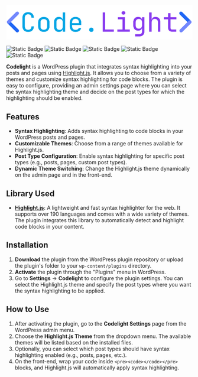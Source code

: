 ![logo](./.github/logo.png)

<img alt="Static Badge" src="https://img.shields.io/badge/Version-0.1.0-blue"> <img alt="Static Badge" src="https://img.shields.io/badge/Tested_up_to-6.6-blue"> <img alt="Static Badge" src="https://img.shields.io/badge/Requires_PHP-7.2-blue"> <img alt="Static Badge" src="https://img.shields.io/badge/highlight.js-11.9.0-blue"> <img alt="Static Badge" src="https://img.shields.io/badge/License-GPL_2.0-blue">

**Codelight** is a WordPress plugin that integrates syntax highlighting into your posts and pages using [Highlight.js](https://highlightjs.org/). It allows you to choose from a variety of themes and customize syntax highlighting for code blocks. The plugin is easy to configure, providing an admin settings page where you can select the syntax highlighting theme and decide on the post types for which the highlighting should be enabled.

## Features

- **Syntax Highlighting**: Adds syntax highlighting to code blocks in your WordPress posts and pages.
- **Customizable Themes**: Choose from a range of themes available for Highlight.js.
- **Post Type Configuration**: Enable syntax highlighting for specific post types (e.g., posts, pages, custom post types).
- **Dynamic Theme Switching**: Change the Highlight.js theme dynamically on the admin page and in the front-end.

## Library Used

- **[Highlight.js](https://highlightjs.org/)**: A lightweight and fast syntax highlighter for the web. It supports over 190 languages and comes with a wide variety of themes. The plugin integrates this library to automatically detect and highlight code blocks in your content.

## Installation

1. **Download** the plugin from the WordPress plugin repository or upload the plugin's folder to your `wp-content/plugins` directory.
2. **Activate** the plugin through the "Plugins" menu in WordPress.
3. Go to **Settings** → **Codelight** to configure the plugin settings. You can select the Highlight.js theme and specify the post types where you want the syntax highlighting to be applied.

## How to Use

1. After activating the plugin, go to the **Codelight Settings** page from the WordPress admin menu.
2. Choose the **Highlight.js Theme** from the dropdown menu. The available themes will be listed based on the installed files.
3. Optionally, you can select which post types should have syntax highlighting enabled (e.g., posts, pages, etc.).
4. On the front-end, wrap your code inside `<pre><code></code></pre>` blocks, and Highlight.js will automatically apply syntax highlighting.